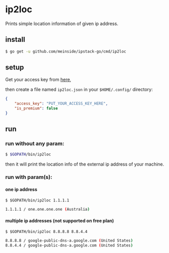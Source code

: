 # ip2loc

Prints simple location information of given ip address.

## install

```bash
$ go get -u github.com/meinside/ipstack-go/cmd/ip2loc
```

## setup

Get your access key from [here](https://ipstack.com/),

then create a file named `ip2loc.json` in your `$HOME/.config/` directory:

```json
{
	"access_key": "PUT_YOUR_ACCESS_KEY_HERE",
	"is_premium": false
}
```

## run

### run without any param:

```bash
$ $GOPATH/bin/ip2loc
```

then it will print the location info of the external ip address of your machine.

### run with param(s):

#### one ip address

```shell
$ $GOPATH/bin/ip2loc 1.1.1.1
```

```bash
1.1.1.1 / one.one.one.one (Australia)
```

#### multiple ip addresses (not supported on free plan)

```shell
$ $GOPATH/bin/ip2loc 8.8.8.8 8.8.4.4
```

```bash
8.8.8.8 / google-public-dns-a.google.com (United States)
8.8.4.4 / google-public-dns-a.google.com (United States)
```
